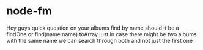 node-fm
=======

Hey guys quick question on your albums find by name should it be a findOne or find(name:name).toArray
just in case there might be two albums with the same name we can search through both and not just the first one 
